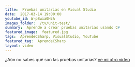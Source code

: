 ```yaml
---
title:  Pruebas unitarias en Visual Studio
date:  2017-03-14 19:00:00
youtube_id: W-p8wia0HzA
images_folder:  /tv/unit-test/
summary:  Aprende a crear pruebas unitarias usando C#
featured_image:  featured.jpg
tags:  AprendeCSharp, VisualStudio, YouTube
featured_tag:  AprendeCSharp
layout: video
---
```


¿Aún no sabes qué son las pruebas unitarias? <a href="..\pruebas-unitarias" target="_blank">ve mi otro vídeo</a>
